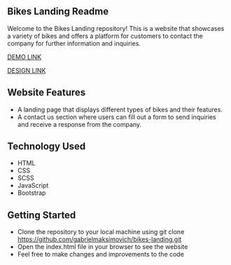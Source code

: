 ## Bikes Landing Readme
Welcome to the Bikes Landing repository! This is a website that showcases a variety of bikes and offers a platform for customers to contact the company for further information and inquiries.

[DEMO LINK](https://gabrielmaksimovich.github.io/bikes-landing/)

[DESIGN LINK](https://www.figma.com/file/NZQAIydtHo5QkINyGLHNcq/BIKE-New-Version?node-id=0%3A1)


## Website Features
- A landing page that displays different types of bikes and their features.
- A contact us section where users can fill out a form to send inquiries and receive a response from the company.

## Technology Used
- HTML
- CSS
- SCSS
- JavaScript
- Bootstrap

## Getting Started
- Clone the repository to your local machine using git clone https://github.com/gabrielmaksimovich/bikes-landing.git
- Open the index.html file in your browser to see the website
- Feel free to make changes and improvements to the code
